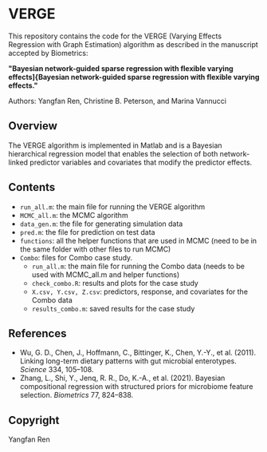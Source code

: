 # VERGE

This repository contains the code for the VERGE (Varying Effects Regression with Graph Estimation) algorithm as described in the manuscript accepted by Biometrics:

**"Bayesian network-guided sparse regression with flexible varying effects]{Bayesian network-guided sparse regression with flexible varying effects."**


Authors: Yangfan Ren, Christine B. Peterson, and Marina Vannucci

## Overview

The VERGE algorithm is implemented in Matlab and is a Bayesian hierarchical regression model that enables the selection of both network-linked predictor variables and covariates that modify the predictor effects.

## Contents

- `run_all.m`: the main file for running the VERGE algorithm
- `MCMC_all.m`: the MCMC algorithm
- `data_gen.m`: the file for generating simulation data
- `pred.m`: the file for prediction on test data
- `functions`: all the helper functions that are used in MCMC (need to be in the same folder with other files to run MCMC)
- `Combo`: files for Combo case study.
    - `run_all.m`: the main file for running the Combo data (needs to be used with MCMC_all.m and helper functions)
    - `check_combo.R`: results and plots for the case study
    - `X.csv, Y.csv, Z.csv`: predictors, response, and covariates for the Combo data
    - `results_combo.m`: saved results for the case study

## References

- Wu, G. D., Chen, J., Hoffmann, C., Bittinger, K., Chen, Y.-Y., et al. (2011). Linking long-term dietary patterns with gut microbial enterotypes. *Science* 334, 105–108.  
- Zhang, L., Shi, Y., Jenq, R. R., Do, K.-A., et al. (2021). Bayesian compositional regression with structured priors for microbiome feature selection. *Biometrics* 77, 824–838.

## Copyright

Yangfan Ren

